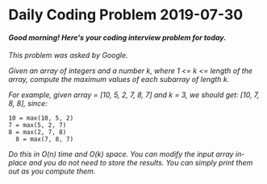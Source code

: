 # Daily Coding Problem 2019-07-30

####  _Good morning! Here's your coding interview problem for today._

_This problem was asked by Google._

_Given an array of integers and a number k, where 1 <= k <= length of the array, compute the maximum values of each subarray of length k._

_For example, given array = [10, 5, 2, 7, 8, 7] and k = 3, we should get: [10, 7, 8, 8], since:_

    10 = max(10, 5, 2)
    7 = max(5, 2, 7)
    8 = max(2, 7, 8)
      8 = max(7, 8, 7)

_Do this in O(n) time and O(k) space. You can modify the input array in-place and you do not need to store the results. You can simply print them out as you compute them._
